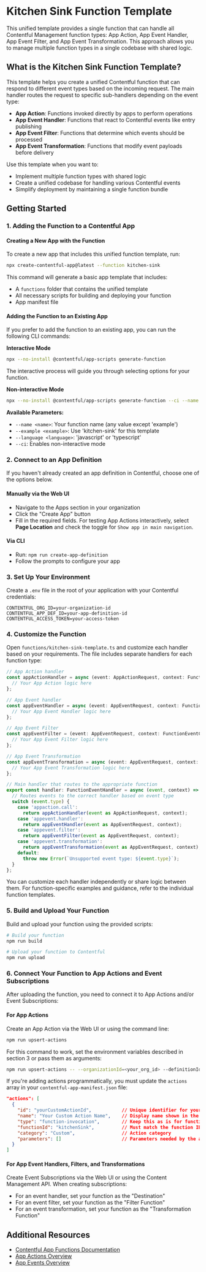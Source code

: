 # Kitchen Sink Function Template

This unified template provides a single function that can handle all Contentful Management function types: App Action, App Event Handler, App Event Filter, and App Event Transformation. This approach allows you to manage multiple function types in a single codebase with shared logic.

## What is the Kitchen Sink Function Template?

This template helps you create a unified Contentful function that can respond to different event types based on the incoming request. The main handler routes the request to specific sub-handlers depending on the event type:

- **App Action**: Functions invoked directly by apps to perform operations
- **App Event Handler**: Functions that react to Contentful events like entry publishing
- **App Event Filter**: Functions that determine which events should be processed
- **App Event Transformation**: Functions that modify event payloads before delivery

Use this template when you want to:
- Implement multiple function types with shared logic
- Create a unified codebase for handling various Contentful events
- Simplify deployment by maintaining a single function bundle

## Getting Started

### 1. Adding the Function to a Contentful App

#### Creating a New App with the Function

To create a new app that includes this unified function template, run:

```bash
npx create-contentful-app@latest --function kitchen-sink
```

This command will generate a basic app template that includes:

- A `functions` folder that contains the unified template
- All necessary scripts for building and deploying your function
- App manifest file

#### Adding the Function to an Existing App

If you prefer to add the function to an existing app, you can run the following CLI commands:

**Interactive Mode**

```bash
npx --no-install @contentful/app-scripts generate-function
```

The interactive process will guide you through selecting options for your function.

**Non-interactive Mode**

```bash
npx --no-install @contentful/app-scripts generate-function --ci --name <name> --example kitchen-sink --language typescript
```

**Available Parameters:**
- `--name <name>`: Your function name (any value except 'example')
- `--example <example>`: Use 'kitchen-sink' for this template
- `--language <language>`: 'javascript' or 'typescript'
- `--ci`: Enables non-interactive mode

### 2. Connect to an App Definition

If you haven't already created an app definition in Contentful, choose one of the options below.

#### Manually via the Web UI

- Navigate to the Apps section in your organization
- Click the "Create App" button
- Fill in the required fields. For testing App Actions interactively, select **Page Location** and check the toggle for `Show app in main navigation`.

#### Via CLI

- Run: `npm run create-app-definition`
- Follow the prompts to configure your app

### 3. Set Up Your Environment

Create a `.env` file in the root of your application with your Contentful credentials:

```env
CONTENTFUL_ORG_ID=your-organization-id
CONTENTFUL_APP_DEF_ID=your-app-definition-id
CONTENTFUL_ACCESS_TOKEN=your-access-token
```

### 4. Customize the Function

Open `functions/kitchen-sink-template.ts` and customize each handler based on your requirements. The file includes separate handlers for each function type:

```ts
// App Action handler
const appActionHandler = async (event: AppActionRequest, context: FunctionEventContext) => {
  // Your App Action logic here
};

// App Event handler
const appEventHandler = async (event: AppEventRequest, context: FunctionEventContext) => {
  // Your App Event Handler logic here
};

// App Event Filter
const appEventFilter = (event: AppEventRequest, context: FunctionEventContext) => {
  // Your App Event Filter logic here
};

// App Event Transformation
const appEventTransformation = async (event: AppEventRequest, context: FunctionEventContext) => {
  // Your App Event Transformation logic here
};

// Main handler that routes to the appropriate function
export const handler: FunctionEventHandler = async (event, context) => {
  // Routes events to the correct handler based on event type
  switch (event.type) {
    case 'appaction.call':
      return appActionHandler(event as AppActionRequest, context);
    case 'appevent.handler':
      return appEventHandler(event as AppEventRequest, context);
    case 'appevent.filter':
      return appEventFilter(event as AppEventRequest, context);
    case 'appevent.transformation':
      return appEventTransformation(event as AppEventRequest, context);
    default:
      throw new Error(`Unsupported event type: ${event.type}`);
  }
};
```

You can customize each handler independently or share logic between them. For function-specific examples and guidance, refer to the individual function templates.

### 5. Build and Upload Your Function

Build and upload your function using the provided scripts:

```bash
# Build your function
npm run build

# Upload your function to Contentful
npm run upload
```

### 6. Connect Your Function to App Actions and Event Subscriptions

After uploading the function, you need to connect it to App Actions and/or Event Subscriptions:

#### For App Actions

Create an App Action via the Web UI or using the command line:

```bash
npm run upsert-actions
```

For this command to work, set the environment variables described in section 3 or pass them as arguments:

```bash
npm run upsert-actions -- --organizationId=<your_org_id> --definitionId=<your_app_id> --token=<your_token>
```

If you're adding actions programmatically, you must update the `actions` array in your `contentful-app-manifest.json` file:

```json
"actions": [
  {
    "id": "yourCustomActionId",           // Unique identifier for your action, No Hyphens Allowed
    "name": "Your Custom Action Name",    // Display name shown in the UI
    "type": "function-invocation",        // Keep this as is for function-based actions
    "functionId": "kitchenSink",          // Must match the function ID in the functions array
    "category": "Custom",                 // Action category 
    "parameters": []                      // Parameters needed by the action                      
  }
]
```

#### For App Event Handlers, Filters, and Transformations

Create Event Subscriptions via the Web UI or using the Content Management API. When creating subscriptions:

- For an event handler, set your function as the "Destination"
- For an event filter, set your function as the "Filter Function"
- For an event transformation, set your function as the "Transformation Function"

## Additional Resources

- [Contentful App Functions Documentation](https://www.contentful.com/developers/docs/extensibility/app-framework/functions/)
- [App Actions Overview](https://www.contentful.com/developers/docs/extensibility/app-framework/app-actions/)
- [App Events Overview](https://www.contentful.com/developers/docs/extensibility/app-framework/app-events/)
